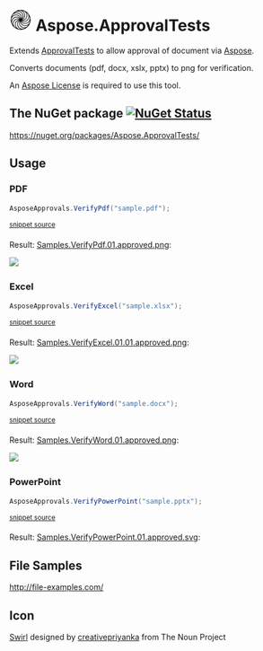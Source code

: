 <!--
GENERATED FILE - DO NOT EDIT
This file was generated by [MarkdownSnippets](https://github.com/SimonCropp/MarkdownSnippets).
Source File: /readme.source.md
To change this file edit the source file and then run MarkdownSnippets.
-->
# <img src="https://raw.githubusercontent.com/SimonCropp/Aspose.ApprovalTests/master/icon.png" height="40px"> Aspose.ApprovalTests

Extends [ApprovalTests](https://github.com/approvals/ApprovalTests.Net) to allow approval of document via [Aspose](https://www.aspose.com/).

Converts documents (pdf, docx, xslx, pptx) to png for verification.

An [Aspose License](https://purchase.aspose.com/policies/license-types) is required to use this tool.


## The NuGet package [![NuGet Status](http://img.shields.io/nuget/v/Aspose.ApprovalTests.svg)](https://www.nuget.org/packages/Aspose.ApprovalTests/)

https://nuget.org/packages/Aspose.ApprovalTests/


## Usage


### PDF

<!-- snippet: VerifyPdf -->
```cs
AsposeApprovals.VerifyPdf("sample.pdf");
```
<sup>[snippet source](/src/Tests/Samples.cs#L11-L15)</sup>
<!-- endsnippet -->

Result: [Samples.VerifyPdf.01.approved.png](https://raw.github.com/SimonCropp/Aspose.ApprovalTests/master/src/Tests/Samples.VerifyPdf.01.approved.png):

<img src="https://raw.github.com/SimonCropp/Aspose.ApprovalTests/master/src/Tests/Samples.VerifyPdf.01.approved.png" width="200px">


### Excel

<!-- snippet: VerifyExcel -->
```cs
AsposeApprovals.VerifyExcel("sample.xlsx");
```
<sup>[snippet source](/src/Tests/Samples.cs#L31-L35)</sup>
<!-- endsnippet -->

Result: [Samples.VerifyExcel.01.01.approved.png](https://raw.github.com/SimonCropp/Aspose.ApprovalTests/master/src/Tests/Samples.VerifyExcel.01.01.approved.png):

<img src="https://raw.github.com/SimonCropp/Aspose.ApprovalTests/master/src/Tests/Samples.VerifyExcel.01.01.approved.png" width="200px">


### Word

<!-- snippet: VerifyWord -->
```cs
AsposeApprovals.VerifyWord("sample.docx");
```
<sup>[snippet source](/src/Tests/Samples.cs#L41-L45)</sup>
<!-- endsnippet -->

Result: [Samples.VerifyWord.01.approved.png](https://raw.github.com/SimonCropp/Aspose.ApprovalTests/master/src/Tests/Samples.VerifyWord.01.approved.png):

<img src="https://raw.github.com/SimonCropp/Aspose.ApprovalTests/master/src/Tests/Samples.VerifyWord.01.approved.png" width="200px">


### PowerPoint

<!-- snippet: VerifyPowerPoint -->
```cs
AsposeApprovals.VerifyPowerPoint("sample.pptx");
```
<sup>[snippet source](/src/Tests/Samples.cs#L21-L25)</sup>
<!-- endsnippet -->

Result: [Samples.VerifyPowerPoint.01.approved.svg](https://raw.github.com/SimonCropp/Aspose.ApprovalTests/master/src/Tests/Samples.VerifyPowerPoint.01.approved.svg):



## File Samples

http://file-examples.com/


## Icon

<a href="http://thenounproject.com/term/swirl/1568686/" target="_blank">Swirl</a> designed by <a href="http://thenounproject.com/creativepriyanka" target="_blank">creativepriyanka</a> from The Noun Project
